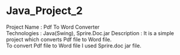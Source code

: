 # Java_Project_2
Project Name : Pdf To Word Converter<br>
Technologies : Java(Swing), Sprire.Doc.jar
Description : It is a simple project which converts Pdf file to Word file.<br>
To convert Pdf file to Word file I used Sprire.doc jar file.
